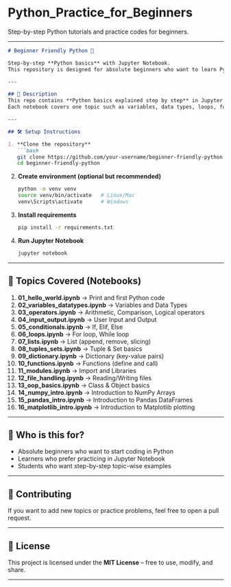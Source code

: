 # Python_Practice_for_Beginners
Step-by-step Python tutorials and practice codes for beginners.

---

````markdown
# Beginner Friendly Python 🐍

Step-by-step **Python basics** with Jupyter Notebook.  
This repository is designed for absolute beginners who want to learn Python by practicing small examples.

---

## 📖 Description
This repo contains **Python basics explained step by step** in Jupyter Notebooks.  
Each notebook covers one topic such as variables, data types, loops, functions, etc.

---

## 🛠️ Setup Instructions

1. **Clone the repository**
   ```bash
   git clone https://github.com/your-username/beginner-friendly-python.git
   cd beginner-friendly-python
````

2. **Create environment (optional but recommended)**

   ```bash
   python -m venv venv
   source venv/bin/activate   # Linux/Mac
   venv\Scripts\activate      # Windows
   ```

3. **Install requirements**

   ```bash
   pip install -r requirements.txt
   ```

4. **Run Jupyter Notebook**

   ```bash
   jupyter notebook
   ```

---

## 📂 Topics Covered (Notebooks)

1. **01\_hello\_world.ipynb** → Print and first Python code
2. **02\_variables\_datatypes.ipynb** → Variables and Data Types
3. **03\_operators.ipynb** → Arithmetic, Comparison, Logical operators
4. **04\_input\_output.ipynb** → User Input and Output
5. **05\_conditionals.ipynb** → If, Elif, Else
6. **06\_loops.ipynb** → For loop, While loop
7. **07\_lists.ipynb** → List (append, remove, slicing)
8. **08\_tuples\_sets.ipynb** → Tuple & Set basics
9. **09\_dictionary.ipynb** → Dictionary (key-value pairs)
10. **10\_functions.ipynb** → Functions (define and call)
11. **11\_modules.ipynb** → Import and Libraries
12. **12\_file\_handling.ipynb** → Reading/Writing files
13. **13\_oop\_basics.ipynb** → Class & Object basics
14. **14\_numpy\_intro.ipynb** → Introduction to NumPy Arrays
15. **15\_pandas\_intro.ipynb** → Introduction to Pandas DataFrames
16. **16\_matplotlib\_intro.ipynb** → Introduction to Matplotlib plotting

---

## 🎯 Who is this for?

* Absolute beginners who want to start coding in Python
* Learners who prefer practicing in Jupyter Notebook
* Students who want step-by-step topic-wise examples

---

## 🤝 Contributing

If you want to add new topics or practice problems, feel free to open a pull request.

---

## 📜 License

This project is licensed under the **MIT License** – free to use, modify, and share.

---

```




